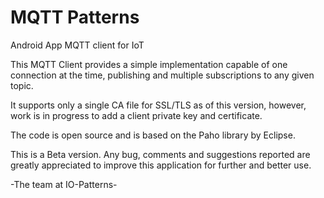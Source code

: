 # MQTT Patterns
Android App MQTT client for IoT 

This MQTT Client provides a simple implementation capable of one connection at the time, publishing and multiple subscriptions to any given topic.

It supports only a single CA file for SSL/TLS as of this version, however, work is in progress to add a client private key and certificate.

The code is open source and is based on the Paho library by Eclipse.

This is a Beta version. Any bug, comments and suggestions reported are greatly appreciated to improve this application for further and better use. 

-The team at IO-Patterns-
